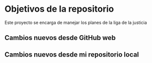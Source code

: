 # Objetivos de la repositorio

Este proyecto se encarga de manejar los planes de la liga de la justicia


## Cambios nuevos desde GitHub web
## Cambios nuevos desde mi repositorio local
